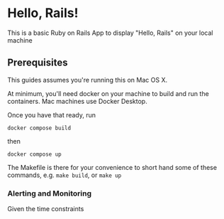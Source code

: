 # Hello, Rails!

This is a basic Ruby on Rails App to display "Hello, Rails" on your local machine

## Prerequisites

This guides assumes you're running this on Mac OS X.

At minimum, you'll need docker on your machine to build and run the containers. Mac machines use Docker Desktop. 

Once you have that ready, run

```
docker compose build
```
then
```
docker compose up
```

The Makefile is there for your convenience to short hand some of these commands, e.g. `make build`, or `make up`

### Alerting and Monitoring

Given the time constraints
